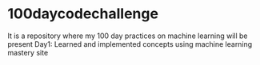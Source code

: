 # 100daycodechallenge
It is a repository where my 100 day practices on machine learning will be present
Day1:
  Learned and implemented concepts using machine learning mastery site
